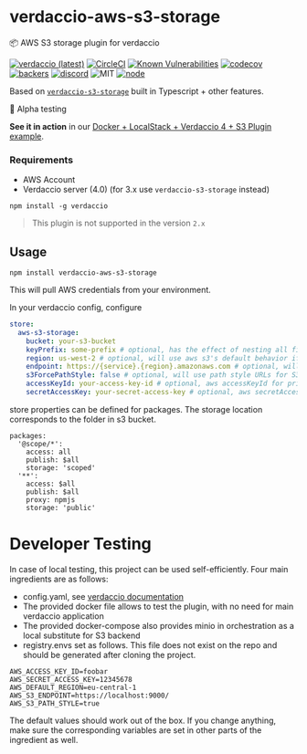 # verdaccio-aws-s3-storage

📦 AWS S3 storage plugin for verdaccio

[![verdaccio (latest)](https://img.shields.io/npm/v/verdaccio-aws-s3-storage/latest.svg)](https://www.npmjs.com/package/verdaccio-aws-s3-storage)
[![CircleCI](https://circleci.com/gh/verdaccio/verdaccio-aws-s3-storage/tree/master.svg?style=svg)](https://circleci.com/gh/verdaccio/verdaccio-aws-s3-storage/tree/master)
[![Known Vulnerabilities](https://snyk.io/test/github/verdaccio/verdaccio-aws-s3-storage/badge.svg?targetFile=package.json)](https://snyk.io/test/github/verdaccio/verdaccio-aws-s3-storage?targetFile=package.json)
[![codecov](https://codecov.io/gh/verdaccio/verdaccio-aws-s3-storage/branch/master/graph/badge.svg)](https://codecov.io/gh/verdaccio/verdaccio-aws-s3-storage)
[![backers](https://opencollective.com/verdaccio/tiers/backer/badge.svg?label=Backer&color=brightgreen)](https://opencollective.com/verdaccio)
[![discord](https://img.shields.io/discord/388674437219745793.svg)](http://chat.verdaccio.org/)
![MIT](https://img.shields.io/github/license/mashape/apistatus.svg)
[![node](https://img.shields.io/node/v/verdaccio-aws-s3-storage/latest.svg)](https://www.npmjs.com/package/verdaccio-aws-s3-storage)


Based on [`verdaccio-s3-storage`](https://github.com/Remitly/verdaccio-s3-storage) built in Typescript + other features.

🚧 Alpha testing

**See it in action** in our [Docker + LocalStack + Verdaccio 4 + S3 Plugin example](https://github.com/verdaccio/docker-examples/tree/master/amazon-s3-docker-example).

### Requirements

* AWS Account
* Verdaccio server (4.0) (for 3.x use `verdaccio-s3-storage` instead)

```
npm install -g verdaccio
```

> This plugin is not supported in the version `2.x`

## Usage

```
npm install verdaccio-aws-s3-storage
```

This will pull AWS credentials from your environment.

In your verdaccio config, configure

```yaml
store:
  aws-s3-storage:
    bucket: your-s3-bucket
    keyPrefix: some-prefix # optional, has the effect of nesting all files in a subdirectory
    region: us-west-2 # optional, will use aws s3's default behavior if not specified
    endpoint: https://{service}.{region}.amazonaws.com # optional, will use aws s3's default behavior if not specified
    s3ForcePathStyle: false # optional, will use path style URLs for S3 objects
    accessKeyId: your-access-key-id # optional, aws accessKeyId for private S3 bucket
    secretAccessKey: your-secret-access-key # optional, aws secretAccessKey for private S3 bucket
```

store properties can be defined for packages. The storage location corresponds to the folder in s3 bucket.

```
packages:
  '@scope/*':
    access: all
    publish: $all
    storage: 'scoped'
  '**':
    access: $all
    publish: $all
    proxy: npmjs
    storage: 'public'
```

# Developer Testing #

In case of local testing, this project can be used self-efficiently. Four main ingredients are as follows:

* config.yaml, see [verdaccio documentation](https://verdaccio.org/docs/en/configuration.html)
* The provided docker file allows to test the plugin, with no need for main verdaccio application
* The provided docker-compose also provides minio in orchestration as a local substitute for S3 backend
* registry.envs set as follows. This file does not exist on the repo and should be generated after cloning the project.  

```    
AWS_ACCESS_KEY_ID=foobar
AWS_SECRET_ACCESS_KEY=12345678
AWS_DEFAULT_REGION=eu-central-1
AWS_S3_ENDPOINT=https://localhost:9000/
AWS_S3_PATH_STYLE=true
```

The default values should work out of the box. If you change anything, make sure the corresponding variables are set in
other parts of the ingredient as well.
